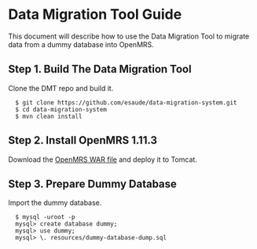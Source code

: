 # Data Migration Tool Guide

This document will describe how to use the Data Migration Tool to migrate data from a dummy database into OpenMRS.

## Step 1. Build The Data Migration Tool

Clone the DMT repo and build it.

````
  $ git clone https://github.com/esaude/data-migration-system.git
  $ cd data-migration-system
  $ mvn clean install
````

## Step 2. Install OpenMRS 1.11.3

Download the [OpenMRS WAR file](http://sourceforge.net/projects/openmrs/files/releases/OpenMRS_Platform_1.11.3/openmrs.war/download) and deploy it to Tomcat.

## Step 3. Prepare Dummy Database

Import the dummy database.

````
  $ mysql -uroot -p
  mysql> create database dummy;
  mysql> use dummy;
  mysql> \. resources/dummy-database-dump.sql
````

